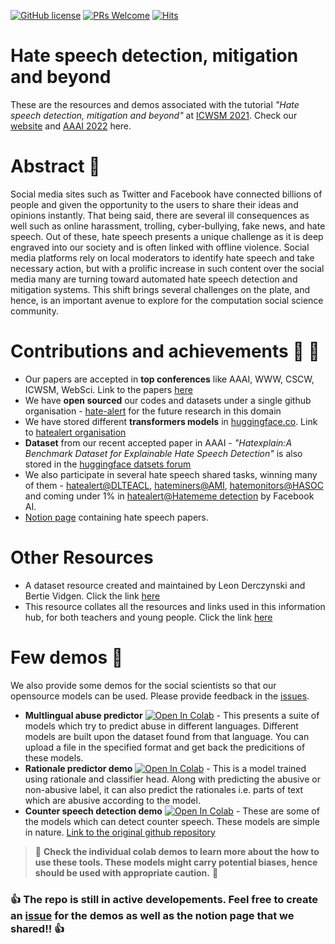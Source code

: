 [![GitHub license](https://img.shields.io/github/license/Naereen/StrapDown.js.svg)](https://github.com/Naereen/StrapDown.js/blob/master/LICENSE)
[![PRs Welcome](https://img.shields.io/badge/PRs-welcome-brightgreen.svg?style=flat-square)](http://makeapullrequest.com)
[![Hits](https://hits.seeyoufarm.com/api/count/incr/badge.svg?url=https%3A%2F%2Fgithub.com%2Fhate-alert%2FTutorial-ICWSM-2021&count_bg=%2379C83D&title_bg=%23555555&icon=peertube.svg&icon_color=%23E7E7E7&title=hits&edge_flat=false)](https://hits.seeyoufarm.com)

# Hate speech detection, mitigation and beyond 
These are the resources and demos associated with the tutorial *"Hate speech detection, mitigation and beyond"* at [ICWSM 2021](https://www.icwsm.org/2021/index.html). Check our [website](https://hate-alert.github.io/talk/icwsm_tutorial/) and [AAAI 2022](https://hate-alert.github.io/talk/aaai_tutorial/) here.

# Abstract :bookmark:

Social media sites such as Twitter and Facebook have connected billions of people and given the opportunity to the users to share their ideas and opinions instantly. That being said, there are several ill consequences as well such as online harassment, trolling, cyber-bullying, fake news, and hate speech. Out of these, hate speech presents a unique challenge as it is deep engraved into our society and is often linked with offline violence. Social media platforms rely on local moderators to identify hate speech and take necessary action, but with a prolific increase in such content over the social media many are turning toward automated hate speech detection and mitigation systems. This shift brings several challenges on the plate, and hence, is an important avenue to explore for the computation social science community.

# Contributions and achievements :tada: :tada:

* Our papers are accepted in **top conferences** like AAAI, WWW, CSCW, ICWSM, WebSci. Link to the papers [here](../../tags/our-papers/)
* We have **open sourced** our codes and datasets under a single github organisation - [hate-alert](https://github.com/hate-alert) for the future research in this domain
* We have stored different **transformers models** in [huggingface.co](https://huggingface.co/). Link to [hatealert organisation](https://huggingface.co/Hate-speech-CNERG)
* **Dataset** from our recent accepted paper in AAAI - *"Hatexplain:A Benchmark Dataset for Explainable Hate Speech Detection"* is also stored in the [huggingface datsets forum](https://huggingface.co/datasets/hatexplain)
* We also participate in several hate speech shared tasks, winning many of them - [hatealert@DLTEACL](https://www.aclweb.org/anthology/2021.dravidianlangtech-1.17.pdf), [hateminers@AMI](http://personales.upv.es/prosso/resources/FersiniEtAl_Evalita18.pdf), [hatemonitors@HASOC](https://dl.acm.org/doi/10.1145/3368567.3368584) and coming under 1% in [hatealert@Hatememe detection](https://www.drivendata.org/competitions/70/hateful-memes-phase-2/leaderboard/) by Facebook AI.   
* [Notion page](https://www.notion.so/punyajoy/Hate-speech-papers-resource-7fc20fa1bea64cbdb30862092ae197b3) containing hate speech papers. 

# Other Resources

* A dataset resource created and maintained by Leon Derczynski and Bertie Vidgen. Click the link [here](https://hatespeechdata.com/)
* This resource collates all the resources and links used in this information hub, for both teachers and young people. Click the link [here](https://www.stophateuk.org/resources-2/)

# Few demos :abacus:

We also provide some demos for the social scientists so that our opensource models can be used. Please provide feedback in the [issues](https://github.com/hate-alert/Tutorial-ICWSM-2021/issues).

* **Multlingual abuse predictor** [![Open In Colab](https://colab.research.google.com/assets/colab-badge.svg)](https://colab.research.google.com/github/hate-alert/Tutorial-ICWSM-2021/blob/main/Demos/Multilingual_abuse_predictor.ipynb) - This presents a suite of models which try to predict abuse in different languages. Different models are built upon the dataset found from that language. You can upload a file in the specified format and get back the predicitions of these models. 
* **Rationale predictor demo** [![Open In Colab](https://colab.research.google.com/assets/colab-badge.svg)](https://colab.research.google.com/github/hate-alert/Tutorial-ICWSM-2021/blob/main/Demos/Rationale_predictor_demo.ipynb) - This is a model trained using rationale and classifier head. Along with predicting the abusive or non-abusive label, it can also predict the rationales i.e. parts of text which are abusive according to the model.
* **Counter speech detection demo** [![Open In Colab](https://colab.research.google.com/assets/colab-badge.svg)](https://colab.research.google.com/github/binny-mathew/Countering_Hate_Speech/blob/master/DEMO_Counter_speech.ipynb) - These are some of the models which can detect counter speech. These models are simple in nature. [Link to the original github repository](https://github.com/hate-alert/Countering_Hate_Speech_ICWSM2019)

> :rotating_light: **Check the individual colab demos to learn more about the how to use these tools. These models might carry potential biases, hence should be used with appropriate caution.** :rotating_light:

###  :thumbsup: The repo is still in active developements. Feel free to create an [issue](https://github.com/hate-alert/Tutorial-ICWSM-2021/issues) for the demos as well as the notion page that we shared!!  :thumbsup:

